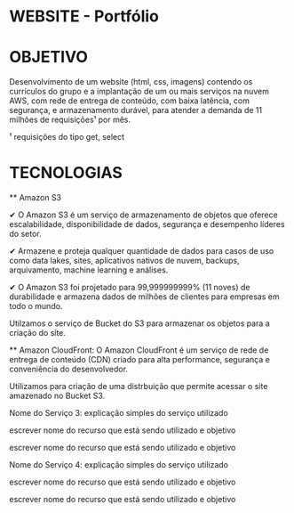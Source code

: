 # WEBSITE - Portfólio

# OBJETIVO

Desenvolvimento de um website (html, css, imagens) contendo os currículos do grupo e a implantação de um ou mais serviços na nuvem AWS, com rede de entrega de conteúdo, com baixa latência, com segurança, e armazenamento durável, para atender a demanda de 11 milhões de requisições¹ por mês.

¹ requisições do tipo get, select

# TECNOLOGIAS

** Amazon S3

✔ O Amazon S3 é um serviço de armazenamento de objetos que oferece escalabilidade, disponibilidade de dados, segurança e desempenho líderes do setor.

✔ Armazene e proteja qualquer quantidade de dados para casos de uso como data lakes, sites, aplicativos nativos de nuvem, backups, arquivamento, machine learning e análises.

✔ O Amazon S3 foi projetado para 99,999999999% (11 noves) de durabilidade e armazena dados de milhões de clientes para empresas em todo o mundo.

Utilzamos o serviço de Bucket do S3 para armazenar os objetos para a criação do site.

** Amazon CloudFront: O Amazon CloudFront é um serviço de rede de entrega de conteúdo (CDN) criado para alta performance, segurança e conveniência do desenvolvedor.

Utilizamos para criação de uma distrbuição que permite acessar o site amazenado no Bucket S3.

Nome do Serviço 3: explicação simples do serviço utilizado

escrever nome do recurso que está sendo utilizado e objetivo

escrever nome do recurso que está sendo utilizado e objetivo

Nome do Serviço 4: explicação simples do serviço utilizado

escrever nome do recurso que está sendo utilizado e objetivo

escrever nome do recurso que está sendo utilizado e objetivo
